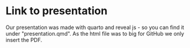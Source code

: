 # Link to presentation

Our presentation was made with quarto and reveal js - so you can find it under "presentation.qmd".
As the html file was to big for GitHub we only insert the PDF.